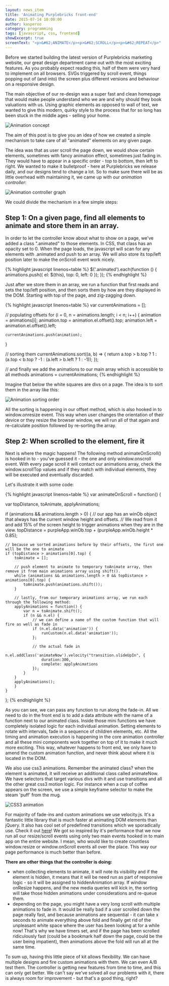 ```yaml
---
layout: news_item
title: 'Animating Purplebricks front-end'
date: 2015-07-14 10:00:00
author: kasperoo
category: programming
tags: [javascript, css, frontend]
showExcerpt: true
screenText: "<p>&#62;ANIMATE</p><p>&#62;SCROLL</p><p>&#62;REPEAT</p>"
---
```


<!--
    showExcerpt: true
    postThumb: 'https://az713861.vo.msecnd.net/web-images/marketingWebsite/global/siteCore@1x-p8-2.png'
-->

Before we started building the latest version of Purplebricks marketing website, our great design department came out with the most exciting features. As you probably expect reading this, half of them were very hard to implement on all browsers. <!--more--> SVGs triggered by scroll event, things popping out of (and into) the screen plus different versions and behaviour on a responsive design.

The main objective of our re-design was a super fast and clean homepage that would make people understand who we are and why should they book valuations with us. Using graphic elements as opposed to wall of text, we wanted to give this modern, quirky style to the process that for so long has been stuck in the middle ages - selling your home.

![Animation concept](/images/animating-purplebricks-frontend/concept.gif)

The aim of this post is to give you an idea of how we created a simple mechanism to take care of all "animated" elements on any given page.

The idea was that as user scroll the page down, we would show certain elements, sometimes with fancy animation effect, sometimes just fading in. They would have to appear in a specific order - top to bottom, 
then left to right. We wanted to make it bulletproof - here at Purplebricks we release daily, and our designs tend to change a lot. 
So to make sure there will be as little overhead with maintaining it, we came up with our *animation controller*:

![Animation controller graph](/images/animating-purplebricks-frontend/controllerGraph.jpg)

We could divide the mechanism in a few simple steps:

## Step 1: On a given page, find all elements to animate and store them in an array.

In order to let the controller know about what to show on a page, we've added a class ".animated" to those elements. In CSS, that class has an opacity set to 0. When the page loads, the javascript will scan for any elements with .animated and push to an array. We will also store its top/left position later to make the onScroll event work nicely.

{% highlight javascript linenos=table %}
$('.animated').each(function () {
    animations.push({
        el: $(this),
        top: 0,
        left: 0
    });
});
{% endhighlight %}

Just after we store them in an array, we run a function that first reads and sets the top/left position, and then sorts them by how are they displayed in the DOM. Starting with top of the page, and zig-zagging down.

{% highlight javascript linenos=table %}
var currentAnimations = [];

// populating offsets
for (i = 0, n = animations.length; i < n; i++) {
    animation = animations[i];
    animation.top = animation.el.offset().top;
    animation.left = animation.el.offset().left;

    currentAnimations.push(animation);
}

// sorting them
currentAnimations.sort((a, b) => {
      return a.top > b.top ? 1 : (a.top < b.top ? -1 : (a.left > b.left ? 1 : -1));
});

// and finally we add the animations to our main array which is accessible to all methods
animations = currentAnimations;
{% endhighlight %}

Imagine that below the white squares are divs on a page. The idea is to sort them in the array like this:

![Animation sorting order](/images/animating-purplebricks-frontend/array.jpg)

All the sorting is happening in our offset method, which is also hooked in to window.onresize event. This way when user changes the orientation of their device or they resize the browser window, we will run all of that again and re-calculate position followed by re-sorting the array.

## Step 2: When scrolled to the element, fire it

Next is where the magic happens! The following method animateOnScroll() is hooked in to - you've guessed it - the one and only window.onscroll event. With every page scroll it will contact our animations array, check the window.scrollTop values and if they match with individual elements, they will be executed and eventually discarded.

Let's illustrate it with some code:

{% highlight javascript linenos=table %}
var animateOnScroll = function() {

var topDistance, toAnimate, applyAnimations;

if (animations && animations.length > 0) {
    // our app has an winOb object that always has the current window height and offsets. 
    // We read from it and add 15% of the screen height to trigger animations when they are in the view.
    topDistance = purpleApp.winOb.top + (purpleApp.winOb.height * 0.85);

    // because we sorted animations before by their offsets, the first one will be the one to animate
    if (topDistance > animations[0].top) {
        toAnimate = [];

        // push element to animate to temporary toAnimate array, then remove it from main animations array using shift().
        while (animations && animations.length > 0 && topDistance > animations[0].top) {
            toAnimate.push(animations.shift());
        }

        // lastly, from our temporary animations array, we run each through the following method:
        applyAnimations = function() {
            var n = toAnimate.shift();
            if (n && n.el) {
                // we can define a name of the custom function that will fire as well as fade in
                if (n.el.data('animation')) {
                    runCustom(n.el.data('animation'));
                };

                // the actual fade in
                n.el.addClass('animateNow').velocity("transition.slideUpIn", {
                    duration:300,
                    complete: applyAnimations
                });
            }
        }
        applyAnimations();
        }
    }
};
{% endhighlight %}

As you can see, we can pass any function to run along the fade-in. All we need to do in the front end is to add a data attribute with the name of a function next to our animated class. Inside those mini functions we have completely isolated logic for each individual animation. Setting elements to rotate with intervals, fade in a sequence of children elements, etc. All the timing and animation execution is happening in the core animation controller and all these mini components work together on top of it to make it much more exciting. This way, whatever happens to front end, we only have to amend the custom animation function, and never think about where it is located in the DOM.

We also use css3 animations. Remember the animated class? when the element is animated, it will receive an additional class called animateNow. 
We have selectors that target various divs with it and use transitions and all the other great css3 motion logic. 
For instance when a cup of coffee appears on the screen, we use a simple keyframe selector to make the steam 'puff' from the mug.

![CSS3 animation](/images/animating-purplebricks-frontend/mug.gif)

For majority of fade-ins and custom animations we use velocity.js. It's a fantastic little library that is much faster at animating DOM elements than jQuery. It also has cool set of predefined transitions which we sporadically use. Check it out [here](http://julian.com/research/velocity/)! We got so inspired by it's performance that we now run all our resize/scroll events using only two main events hooked in to main app on the entire website. I mean, who would like to create countless window.resize or window.onScroll events all over the place. This way our page performance is much better than before.

**There are other things that the controller is doing:**

* when collecting elements to animate, it will note its visibility and if the element is hidden, it means that it will be need run as part of responsive logic - so it will be assigned to hiddenAnimation array. If window onResize happens, and the new media queries will kick in, the sorting will take those hidden animations under considerations and re-queue them.
* depending on the page, you might have a very long scroll with multiple animations to fade in. It would be really bad if a user scrolled down the page really fast, and because animations are sequential - it can take x seconds to animate everything above fold and finally get rid of the unpleasant white space where the user has been looking at for a while now! That's why we have timers set, and if the page has been scrolled ridiculously fast (could be a bookmark half down the page, could be the user being impatient), then animations above the fold will run all at the same time.

To sum up, having this little piece of kit allows flexibility. We can have multiple designs and fire custom animations with them. We can even A/B test them. The controller is getting new features from time to time, and this can only get better. We can't say we've solved all our problems with it, there is always room for improvement - but that's a good thing, right?